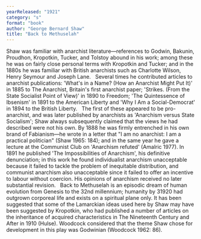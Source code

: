 ```yaml
---
yearReleased: "1921"
category: "s"
format: "book"
author: "George Bernard Shaw"
title: "Back to Methuselah"
---
```

Shaw was familiar with anarchist literature—references to Godwin, Bakunin, Proudhon, Kropotkin, Tucker, and Tolstoy abound in his work; among these he was on fairly close personal terms with Kropotkin and Tucker; and in the 1880s he was familiar with British anarchists such as Charlotte Wilson, Henry Seymour and Joseph Lane.
 
Several times he contributed articles to anarchist publications: 'What's in a Name? (How an  Anarchist Might Put It)' in 1885 to The Anarchist, Britain's first  anarchist paper; 'Strikes. (From the State Socialist Point of View)' in 1890 to Freedom; 'The Quintessence of Ibsenism' in 1891 to the American  Liberty and 'Why I Am a Social-Democrat' in 1894 to the British Liberty.
 
The first of these appeared to be  pro-anarchist, and was later published by anarchists as 'Anarchism versus State  Socialism'; Shaw always subsequently claimed that the views he had described  were not his own. By 1888 he was firmly entrenched in his own brand of Fabianism—he  wrote in a letter that "I am no anarchist: I am a practical politician" (Shaw  1965: 184); and in the same year he gave a lecture at the Communist Club on  'Anarchism refuted' (Amalric 1977). In 1891 he published 'The Impossibilities of  Anarchism', his definitive denunciation; in this work he found individualist  anarchism unacceptable because it failed to tackle the problem of inequitable  distribution, and communist anarchism also unacceptable since it failed to offer  an incentive to labour without coercion. His opinions of anarchism received no  later substantial revision.
 
Back to Methuselah is an episodic dream of human evolution from Genesis to the 32nd millennium; humanity by 31920 had outgrown corporeal life and exists on a spiritual plane only. It has been suggested that some of the Lamarckian ideas used here by Shaw may have been suggested by Kropotkin, who had published a number of articles on the inheritance of acquired characteristics in The Nineteenth Century and After in 1910 (Hulse). Woodcock considered that the theme Shaw chose for development in this play was Godwinian (Woodcock 1962: 86).